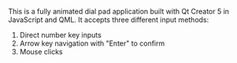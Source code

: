 This is a fully animated dial pad application built with Qt Creator 5 in JavaScript and QML. It accepts three different input methods:

1) Direct number key inputs
2) Arrow key navigation with "Enter" to confirm
3) Mouse clicks
